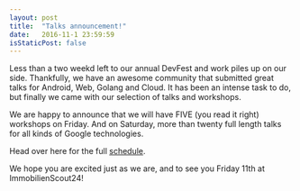 ```yaml
---
layout: post
title:  "Talks announcement!"
date:   2016-11-1 23:59:59
isStaticPost: false
---
```


Less than a two weekd left to our annual DevFest and work piles up on our side.
Thankfully, we have an awesome community that submitted great talks for Android, Web, Golang and Cloud.
It has been an intense task to do, but finally we came with our selection of talks and workshops.

We are happy to announce that we will have FIVE (you read it right) workshops on Friday.
And on Saturday, more than twenty full length talks for all kinds of Google technologies.

Head over here for the full [schedule](http://2016.devfest-berlin.de/schedule/).

We hope you are excited just as we are, and to see you Friday 11th at ImmobilienScout24!
